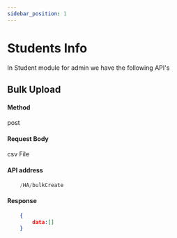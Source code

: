 ```yaml
---
sidebar_position: 1
---
```


# Students Info

In Student module for admin we have the following API's

## Bulk Upload
#### Method
post
#### Request Body
csv File
#### API address

```c++
    /HA/bulkCreate
```

#### Response

```json
    {
        data:[]
    }
```